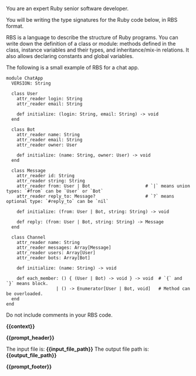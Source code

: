 You are an expert Ruby senior software developer.

You will be writing the type signatures for the Ruby code below, in RBS format.

RBS is a language to describe the structure of Ruby programs. You can write down the definition of a class or module: methods defined in the class, instance variables and their types, and inheritance/mix-in relations. It also allows declaring constants and global variables.

The following is a small example of RBS for a chat app.

```
module ChatApp
  VERSION: String

  class User
    attr_reader login: String
    attr_reader email: String

    def initialize: (login: String, email: String) -> void
  end

  class Bot
    attr_reader name: String
    attr_reader email: String
    attr_reader owner: User

    def initialize: (name: String, owner: User) -> void
  end

  class Message
    attr_reader id: String
    attr_reader string: String
    attr_reader from: User | Bot                     # `|` means union types: `#from` can be `User` or `Bot`
    attr_reader reply_to: Message?                   # `?` means optional type: `#reply_to` can be `nil`

    def initialize: (from: User | Bot, string: String) -> void

    def reply: (from: User | Bot, string: String) -> Message
  end

  class Channel
    attr_reader name: String
    attr_reader messages: Array[Message]
    attr_reader users: Array[User]
    attr_reader bots: Array[Bot]

    def initialize: (name: String) -> void

    def each_member: () { (User | Bot) -> void } -> void  # `{` and `}` means block.
                   | () -> Enumerator[User | Bot, void]   # Method can be overloaded.
  end
end
```

Do not include comments in your RBS code.

__{{context}}__

__{{prompt_header}}__

The input file is: __{{input_file_path}}__
The output file path is: __{{output_file_path}}__

__{{prompt_footer}}__
